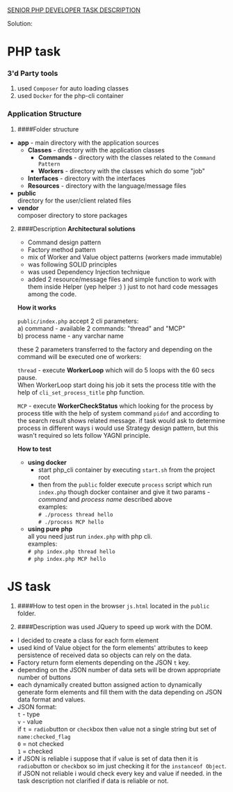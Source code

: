 [SENIOR PHP DEVELOPER TASK DESCRIPTION](./task.md)


Solution:

PHP task
=======
### 3'd Party tools
1. used `Composer` for auto loading classes
2. used `Docker` for the php-cli container

### Application Structure
1. ####Folder structure
 * **app** - main directory with the application sources
     * **Classes** - directory with the application classes
         * **Commands** - directory with the classes related to the `Command Pattern`
         * **Workers** - directory with the classes which do some "job" 
     * **Interfaces** - directory with the interfaces
     * **Resources** - directory with the language/message files 
 * **public**  
    directory for the user/client related files
 * **vendor**  
    composer directory to store packages
2. ####Description
    **Architectural solutions** 
    * Command design pattern
    * Factory method pattern
    * mix of Worker and Value object patterns (workers made immutable)
    * was following SOLID principles
    * was used Dependency Injection technique
    * added 2 resource/message files and simple function to work with 
      them inside Helper (yep helper :) ) just to not hard code messages among the code.  
 
    **How it works**
    
    `public/index.php` accept 2 cli parameters:   
     a) command - available 2 commands: "thread" and "MCP"   
     b) process name - any varchar name  
        
     these 2 parameters transferred to the factory and depending on the command will be 
     executed one of workers:  
     
     `thread` - execute **WorkerLoop** which will do 5 loops with the 60 secs pause.  
     When WorkerLoop start doing his job it sets the process title with the help of 
     `cli_set_process_title` php function.
     
     `MCP` - execute **WorkerCheckStatus** which looking for the process by process title
     with the help of system command `pidof` and according to the search result shows related message.
     if task would ask to determine process in different ways i would use Strategy design pattern, but
     this wasn't required so lets follow YAGNI principle.
     
     **How to test**
     
     * **using docker**
        * start php_cli container by executing `start.sh` from the project root   
        * then from the `public` folder execute `process` script which run `index.php` though docker container
          and give it two params - _command_ and _process name_ described above  
          examples:  
           `# ./process thread hello`  
           `# ./process MCP hello` 
     * **using pure php**  
         all you need just run `index.php` with php cli.            
          examples:  
           `# php index.php thread hello`  
           `# php index.php MCP hello` 
   
JS task
=======
1. ####How to test
open in the browser `js.html` located in the `public` folder.

2. ####Description
was used JQuery to speed up work with the DOM.  

* I decided to create a class for each form element
* used kind of Value object for the form elements' attributes 
to keep persistence of received data so objects can rely on the data. 
* Factory return form elements depending on the JSON `t` key.
* depending on the JSON number of data sets will be drown appropriate number of buttons
* each dynamically created button assigned action to dynamically generate form elements 
  and fill them with the data depending on JSON data format and values.
* JSON format:  
  `t` - type  
  `v` - value  
  if `t` = `radio`button or `check`box then `v`alue not a single string but set of `name:checked_flag`  
  `0` = not checked  
  `1` = checked
* if JSON is reliable i suppose that if `v`alue is set of data then it is `radio`button or `check`box
   so im just checking it for the `instanceof Object`.  
   if JSON not reliable i would check every key and value if needed.
   in the task description not clarified if data is reliable or not.    

 
